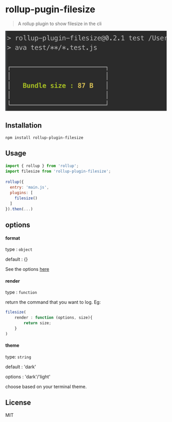 # rollup-pugin-filesize

> A rollup plugin to show filesize in the cli

![](screen.png)

## Installation

```
npm install rollup-plugin-filesize
```

## Usage

```js
import { rollup } from 'rollup';
import filesize from 'rollup-plugin-filesize';

rollup({
  entry: 'main.js',
  plugins: [
    filesize()
  ]
}).then(...)
```

## options

#### format
type : `object`

default : {}

See the options [here](https://github.com/avoidwork/filesize.js)

#### render
type : `function`

return the command that you want to log. Eg:

```js
filesize(
	render : function (options, size){
		return size;
	}
)
```

#### theme
type: `string`

default : 'dark'

options : 'dark'/'light'

choose based on your terminal theme.



## License
MIT

